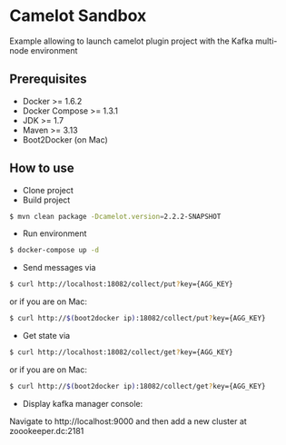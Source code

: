 # Camelot Sandbox

Example allowing to launch camelot plugin project with the Kafka multi-node environment

## Prerequisites
* Docker >= 1.6.2
* Docker Compose >= 1.3.1
* JDK >= 1.7
* Maven >= 3.13
* Boot2Docker (on Mac)

## How to use
* Clone project
* Build project
```bash
$ mvn clean package -Dcamelot.version=2.2.2-SNAPSHOT
```
* Run environment
```bash
$ docker-compose up -d
```
* Send messages via
```bash
$ curl http://localhost:18082/collect/put?key={AGG_KEY}
```
or if you are on Mac:
```bash
$ curl http://$(boot2docker ip):18082/collect/put?key={AGG_KEY}
```

* Get state via
```bash
$ curl http://localhost:18082/collect/get?key={AGG_KEY}
```
or if you are on Mac:
```bash
$ curl http://$(boot2docker ip):18082/collect/get?key={AGG_KEY}
```

* Display kafka manager console:

Navigate to http://localhost:9000 and then add a new cluster at zoookeeper.dc:2181
